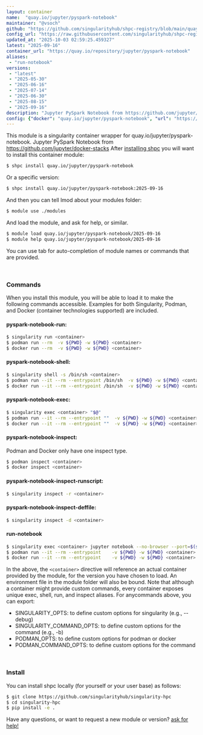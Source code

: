 ```yaml
---
layout: container
name:  "quay.io/jupyter/pyspark-notebook"
maintainer: "@vsoch"
github: "https://github.com/singularityhub/shpc-registry/blob/main/quay.io/jupyter/pyspark-notebook/container.yaml"
config_url: "https://raw.githubusercontent.com/singularityhub/shpc-registry/main/quay.io/jupyter/pyspark-notebook/container.yaml"
updated_at: "2025-10-03 02:59:25.459327"
latest: "2025-09-16"
container_url: "https://quay.io/repository/jupyter/pyspark-notebook"
aliases:
 - "run-notebook"
versions:
 - "latest"
 - "2025-05-30"
 - "2025-06-16"
 - "2025-07-14"
 - "2025-06-30"
 - "2025-08-15"
 - "2025-09-16"
description: "Jupyter PySpark Notebook from https://github.com/jupyter/docker-stacks"
config: {"docker": "quay.io/jupyter/pyspark-notebook", "url": "https://quay.io/repository/jupyter/pyspark-notebook", "maintainer": "@HasseJohansen", "description": "Jupyter PySpark Notebook from https://github.com/jupyter/docker-stacks", "latest": {"2025-09-16": "sha256:9bf2ebb78e682b5798a7b55de4843f84a6947777e499f9011a356db5b201c1fe"}, "tags": {"latest": "sha256:9bf2ebb78e682b5798a7b55de4843f84a6947777e499f9011a356db5b201c1fe", "2025-05-30": "sha256:aae52902c4ef29831c33c3e04f671ff104cc625611a09666b6eb58378ee813d3", "2025-06-16": "sha256:ac028861a31baeba4ee8905235c526f94f2e8971627a71cb0ec7b363f800a333", "2025-07-14": "sha256:b97366efa13188a11ba7b503dcb41c871121323c1d6588df4cdb219c8701b142", "2025-06-30": "sha256:d81e3385397a8e7e7ca34d7be5aa55c5872138298c571176fbdac834ce8f8629", "2025-08-15": "sha256:e77fedc10a70c7fd929b348282b2b2bd57b1cce571f746301db4f3de685f1c73", "2025-09-16": "sha256:9bf2ebb78e682b5798a7b55de4843f84a6947777e499f9011a356db5b201c1fe"}, "aliases": [{"name": "run-notebook", "command": "jupyter notebook --no-browser --port=$(shuf -i 2000-65000 -n 1) --ip 0.0.0.0"}]}
---
```


This module is a singularity container wrapper for quay.io/jupyter/pyspark-notebook.
Jupyter PySpark Notebook from https://github.com/jupyter/docker-stacks
After [installing shpc](#install) you will want to install this container module:


```bash
$ shpc install quay.io/jupyter/pyspark-notebook
```

Or a specific version:

```bash
$ shpc install quay.io/jupyter/pyspark-notebook:2025-09-16
```

And then you can tell lmod about your modules folder:

```bash
$ module use ./modules
```

And load the module, and ask for help, or similar.

```bash
$ module load quay.io/jupyter/pyspark-notebook/2025-09-16
$ module help quay.io/jupyter/pyspark-notebook/2025-09-16
```

You can use tab for auto-completion of module names or commands that are provided.

<br>

### Commands

When you install this module, you will be able to load it to make the following commands accessible.
Examples for both Singularity, Podman, and Docker (container technologies supported) are included.

#### pyspark-notebook-run:

```bash
$ singularity run <container>
$ podman run --rm  -v ${PWD} -w ${PWD} <container>
$ docker run --rm  -v ${PWD} -w ${PWD} <container>
```

#### pyspark-notebook-shell:

```bash
$ singularity shell -s /bin/sh <container>
$ podman run --it --rm --entrypoint /bin/sh  -v ${PWD} -w ${PWD} <container>
$ docker run --it --rm --entrypoint /bin/sh  -v ${PWD} -w ${PWD} <container>
```

#### pyspark-notebook-exec:

```bash
$ singularity exec <container> "$@"
$ podman run --it --rm --entrypoint ""  -v ${PWD} -w ${PWD} <container> "$@"
$ docker run --it --rm --entrypoint ""  -v ${PWD} -w ${PWD} <container> "$@"
```

#### pyspark-notebook-inspect:

Podman and Docker only have one inspect type.

```bash
$ podman inspect <container>
$ docker inspect <container>
```

#### pyspark-notebook-inspect-runscript:

```bash
$ singularity inspect -r <container>
```

#### pyspark-notebook-inspect-deffile:

```bash
$ singularity inspect -d <container>
```


#### run-notebook

```bash
$ singularity exec <container> jupyter notebook --no-browser --port=$(shuf -i 2000-65000 -n 1) --ip 0.0.0.0
$ podman run --it --rm --entrypoint    -v ${PWD} -w ${PWD} <container> -c " $@"
$ docker run --it --rm --entrypoint    -v ${PWD} -w ${PWD} <container> -c " $@"
```



In the above, the `<container>` directive will reference an actual container provided
by the module, for the version you have chosen to load. An environment file in the
module folder will also be bound. Note that although a container
might provide custom commands, every container exposes unique exec, shell, run, and
inspect aliases. For anycommands above, you can export:

 - SINGULARITY_OPTS: to define custom options for singularity (e.g., --debug)
 - SINGULARITY_COMMAND_OPTS: to define custom options for the command (e.g., -b)
 - PODMAN_OPTS: to define custom options for podman or docker
 - PODMAN_COMMAND_OPTS: to define custom options for the command

<br>

### Install

You can install shpc locally (for yourself or your user base) as follows:

```bash
$ git clone https://github.com/singularityhub/singularity-hpc
$ cd singularity-hpc
$ pip install -e .
```

Have any questions, or want to request a new module or version? [ask for help!](https://github.com/singularityhub/singularity-hpc/issues)